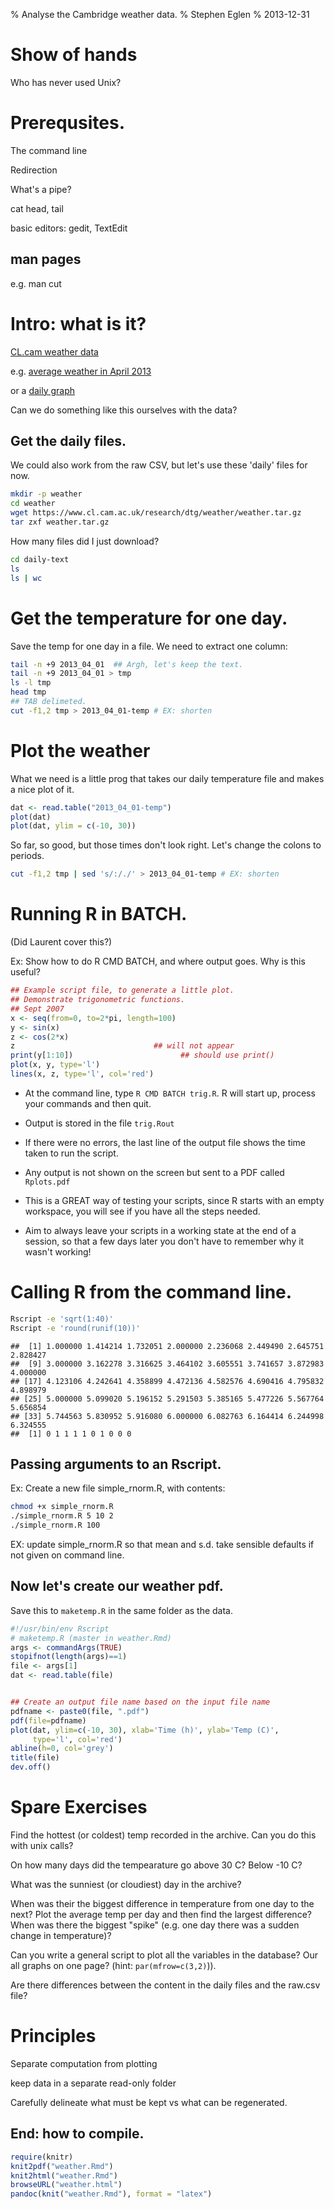 % Analyse the Cambridge weather data.
% Stephen Eglen
% 2013-12-31

<!--pandoc
format: html
s:
mathjax:
number-sections:

format: latex
number-sections:
-->


# Show of hands

Who has never used Unix?

# Prerequsites.

The command line

Redirection

What's a pipe?

cat head, tail

basic editors: gedit, TextEdit



## man pages
e.g. man cut

#  Intro: what is it?

[CL.cam weather data](https://www.cl.cam.ac.uk/research/dtg/weather/)

e.g. [average weather in April 2013](https://www.cl.cam.ac.uk/research/dtg/weather/period-graph.cgi?2013-04)

or a [daily graph](https://www.cl.cam.ac.uk/research/dtg/weather/daily-graph.cgi?2013-04-01)

Can we do something like this ourselves with the data?


## Get the daily files.

We could also work from the raw CSV, but let's use these 'daily' files for
now.


```bash
mkdir -p weather
cd weather
wget https://www.cl.cam.ac.uk/research/dtg/weather/weather.tar.gz
tar zxf weather.tar.gz
```



How many files did I just download?

```bash
cd daily-text
ls
ls | wc
```


# Get the temperature for one day.

Save the temp for one day in a file.  We need to extract one column:


```bash
tail -n +9 2013_04_01  ## Argh, let's keep the text.
tail -n +9 2013_04_01 > tmp
ls -l tmp
head tmp
## TAB delimeted.
cut -f1,2 tmp > 2013_04_01-temp # EX: shorten
```



# Plot the weather

What we need is a little prog that takes our daily temperature file
and makes a nice plot of it.


```r
dat <- read.table("2013_04_01-temp")
plot(dat)
plot(dat, ylim = c(-10, 30))
```


So far, so good, but those times don't look right.  Let's change the
colons to periods.



```bash
cut -f1,2 tmp | sed 's/:/./' > 2013_04_01-temp # EX: shorten
```


# Running R in BATCH.

(Did Laurent cover this?)


Ex: Show how to do R CMD BATCH, and where output goes.  Why is this
useful?
<!-- ```{r prelim, engine='cat', engine.opts=list(file='trig.R')} -->

```r
## Example script file, to generate a little plot.
## Demonstrate trigonometric functions.
## Sept 2007
x <- seq(from=0, to=2*pi, length=100)
y <- sin(x)
z <- cos(2*x)
z                               ## will not appear
print(y[1:10])                        ## should use print()
plot(x, y, type='l')
lines(x, z, type='l', col='red')
```


- At the command line, type `R CMD BATCH trig.R`.  R will start up,
  process your commands and then quit. 
- Output is stored in the file `trig.Rout`
- If there were no errors, the last line of the output file
    shows the time taken to run the script.
- Any output is not shown on the screen but sent to a PDF
  called `Rplots.pdf`

- This is a GREAT way of testing your scripts, since R starts with an
  empty workspace, you will see if you have all the steps needed.
    
- Aim to always leave your scripts in a working state at the end of a
  session, so that a few days later you don't have to remember why it
  wasn't working!


# Calling R from the command line.


```bash
Rscript -e 'sqrt(1:40)'
Rscript -e 'round(runif(10))'
```

```
##  [1] 1.000000 1.414214 1.732051 2.000000 2.236068 2.449490 2.645751 2.828427
##  [9] 3.000000 3.162278 3.316625 3.464102 3.605551 3.741657 3.872983 4.000000
## [17] 4.123106 4.242641 4.358899 4.472136 4.582576 4.690416 4.795832 4.898979
## [25] 5.000000 5.099020 5.196152 5.291503 5.385165 5.477226 5.567764 5.656854
## [33] 5.744563 5.830952 5.916080 6.000000 6.082763 6.164414 6.244998 6.324555
##  [1] 0 1 1 1 1 0 1 0 0 0
```


## Passing arguments to an Rscript.

Ex: Create a new file simple_rnorm.R, with contents:





```bash
chmod +x simple_rnorm.R
./simple_rnorm.R 5 10 2
./simple_rnorm.R 100 
```


EX: update simple_rnorm.R so that mean and s.d. take sensible defaults
if not given on command line.


## Now let's create our weather pdf.

Save this to `maketemp.R` in the same folder as the data.
<!--   ```{r, engine='cat', engine.opts=list(file='maketemp.R'), echo=TRUE} -->


```r
#!/usr/bin/env Rscript
# maketemp.R (master in weather.Rmd)
args <- commandArgs(TRUE)
stopifnot(length(args)==1)
file <- args[1]
dat <- read.table(file)


## Create an output file name based on the input file name
pdfname <- paste0(file, ".pdf")
pdf(file=pdfname)
plot(dat, ylim=c(-10, 30), xlab='Time (h)', ylab='Temp (C)',
     type='l', col='red')
abline(h=0, col='grey')
title(file)
dev.off()
```



# Spare Exercises

Find the hottest (or coldest) temp recorded in the archive.  Can you
do this with unix calls?

On how many days did the tempearature go above 30 C?  Below -10 C?

What was the sunniest (or cloudiest) day in the archive?

When was their the biggest difference in temperature from one day to
the next?  Plot the average temp per day and then find the largest
difference?  When was there the biggest "spike" (e.g. one day there
was a sudden change in temperature)?

Can you write a general script to plot all the variables in the
database?  Our all graphs on one page?  (hint: `par(mfrow=c(3,2)`)).

Are there differences between the content in the daily files and
the raw.csv file?

# Principles
Separate computation from plotting

keep data in a separate read-only folder

Carefully delineate what must be kept vs what can be regenerated.


## End: how to compile.

```r
require(knitr)
knit2pdf("weather.Rmd")
knit2html("weather.Rmd")
browseURL("weather.html")
pandoc(knit("weather.Rmd"), format = "latex")
```

